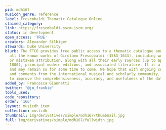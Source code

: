 ```yaml
---
pid: mdh167
musicdh_genre: reference
label: Frescobaldi Thematic Catalogue Online
claimed_category:
link: https://frescobaldi.sscm-jscm.org/
status: in development
open_access: 'TRUE'
creators: Alexander Silbiger
stewards: Duke University
blurb: The FTCO provides free public access to a thematic catalogue and database of
  all the known works of Girolamo Frescobaldi (1583-1643), including works of uncertain
  or mistaken attribution, along with all their early sources (up to approximately
  1800), principal modern editions, and associated literature. It is a work-in-progress
  and may remain so for some time to come. We hope that with ongoing contributions
  and comments from the international musical and scholarly community, we will continue
  to improve the comprehensiveness, accuracy, and usefulness of the database.
added_by: Francesca Giannetti
twitter: "@jo_frankie"
tools_used:
code_repository:
order: '166'
layout: musicdh_item
collection: musicdh
thumbnail: img/derivatives/simple/mdh167/thumbnail.jpg
full: img/derivatives/simple/mdh167/fullwidth.jpg
---
```

